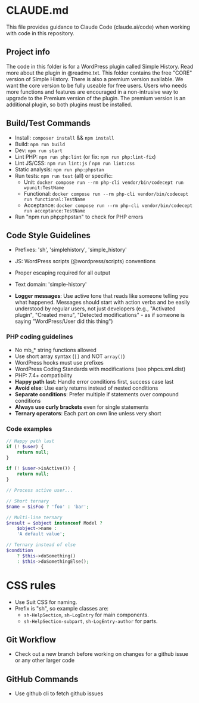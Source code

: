 # CLAUDE.md

This file provides guidance to Claude Code (claude.ai/code) when working with code in this repository.

## Project info

The code in this folder is for a WordPress plugin called Simple History.
Read more about the plugin in @readme.txt.
This folder contains the free "CORE" version of Simple History. There is also a premium version available.
We want the core version to be fully useable for free users. Users who needs more functions and features are encouraged in a non-intrusive way to upgrade to the Premium version of the plugin. The premium version is an additional plugin, so both plugins must be installed. 

## Build/Test Commands

-   Install: `composer install` && `npm install`
-   Build: `npm run build`
-   Dev: `npm run start`
-   Lint PHP: `npm run php:lint` (or fix: `npm run php:lint-fix`)
-   Lint JS/CSS: `npm run lint:js` / `npm run lint:css`
-   Static analysis: `npm run php:phpstan`
-   Run tests: `npm run test` (all) or specific:
    -   Unit: `docker compose run --rm php-cli vendor/bin/codecept run wpunit:TestName`
    -   Functional: `docker compose run --rm php-cli vendor/bin/codecept run functional:TestName`
    -   Acceptance: `docker compose run --rm php-cli vendor/bin/codecept run acceptance:TestName`
-   Run "npm run php:phpstan" to check for PHP errors

## Code Style Guidelines

-   Prefixes: 'sh', 'simplehistory', 'simple_history'
-   JS: WordPress scripts (@wordpress/scripts) conventions

-   Proper escaping required for all output
-   Text domain: 'simple-history'
-   **Logger messages**: Use active tone that reads like someone telling you what happened. Messages should start with action verbs and be easily understood by regular users, not just developers (e.g., "Activated plugin", "Created menu", "Detected modifications" - as if someone is saying "WordPress/User did this thing")

### PHP coding guidelines

-   No mb\_\* string functions allowed
-   Use short array syntax (`[]` and NOT `array()`)
-   WordPress hooks must use prefixes
-   WordPress Coding Standards with modifications (see phpcs.xml.dist)
-   PHP: 7.4+ compatibility
-   **Happy path last**: Handle error conditions first, success case last
-   **Avoid else**: Use early returns instead of nested conditions
-   **Separate conditions**: Prefer multiple if statements over compound conditions
-   **Always use curly brackets** even for single statements
-   **Ternary operators**: Each part on own line unless very short

### Code examples

```php
// Happy path last
if (! $user) {
    return null;
}

if (! $user->isActive()) {
    return null;
}

// Process active user...

// Short ternary
$name = $isFoo ? 'foo' : 'bar';

// Multi-line ternary
$result = $object instanceof Model ?
    $object->name :
    'A default value';

// Ternary instead of else
$condition
    ? $this->doSomething()
    : $this->doSomethingElse();
```

# CSS rules

-   Use Suit CSS for naming.
-   Prefix is "sh", so example classes are:
    -   `sh-HelpSection`, `sh-LogEntry` for main components.
    -   `sh-HelpSection-subpart`, `sh-LogEntry-author` for parts.

## Git Workflow

-   Check out a new branch before working on changes for a github issue or any other larger code

## GitHub Commands

-   Use github cli to fetch github issues
